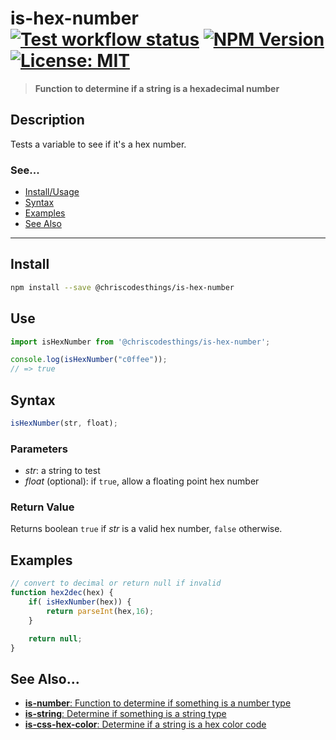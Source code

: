 # is-hex-number <br> [![Test workflow status](https://github.com/ChrisCodesThings/is-hex-number/actions/workflows/test.yml/badge.svg)](../../actions/workflows/test.yml) [![NPM Version](https://img.shields.io/npm/v/@chriscodesthings/is-hex-number)](https://www.npmjs.com/package/@chriscodesthings/is-hex-number) [![License: MIT](https://img.shields.io/badge/License-MIT-blue.svg)](https://opensource.org/licenses/MIT)

> **Function to determine if a string is a hexadecimal number**

## Description

Tests a variable to see if it's a hex number.

### See...
- [Install/Usage](#install "Install and Usage")
- [Syntax](#syntax "Syntax")
- [Examples](#examples "Examples")
- [See Also](#see-also "See Also")

---

## Install

```sh
npm install --save @chriscodesthings/is-hex-number
```

## Use

```js
import isHexNumber from '@chriscodesthings/is-hex-number';

console.log(isHexNumber("c0ffee"));
// => true
```

## Syntax

```js
isHexNumber(str, float);
```

### Parameters

- *str*: a string to test
- *float* (optional): if `true`, allow a floating point hex number

### Return Value

Returns boolean `true` if *str* is a valid hex number, `false` otherwise.

## Examples

```js
// convert to decimal or return null if invalid
function hex2dec(hex) {
    if( isHexNumber(hex)) {
        return parseInt(hex,16);
    }

    return null;
}
```

## See Also...

- [**is-number**: Function to determine if something is a number type](https://github.com/ChrisCodesThings/is-number "Function to determine if something is a number type")
- [**is-string**: Determine if something is a string type](https://github.com/ChrisCodesThings/is-string "Determine if something is a string type")
- [**is-css-hex-color**: Determine if a string is a hex color code](https://github.com/ChrisCodesThings/is-css-hex-color "Determine if a string is a hex color code")